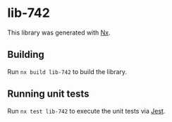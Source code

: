 # lib-742

This library was generated with [Nx](https://nx.dev).

## Building

Run `nx build lib-742` to build the library.

## Running unit tests

Run `nx test lib-742` to execute the unit tests via [Jest](https://jestjs.io).

